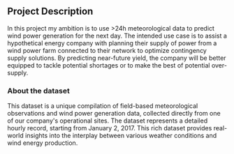 ## Project Description
In this project my ambition is to use >24h meteorological data to predict wind power generation for the next day. 
The intended use case is to assist a hypothetical energy company with planning their supply of power from a wind power farm connected to their network to optimize contingency supply solutions. 
By predicting near-future yield, the company will be better equipped to tackle potential shortages or to make the best of potential over-supply.

### About the dataset
This dataset is a unique compilation of field-based meteorological observations and wind power generation data, collected directly from one of our company's operational sites. 
The dataset represents a detailed hourly record, starting from January 2, 2017. 
This rich dataset provides real-world insights into the interplay between various weather conditions and wind energy production.
